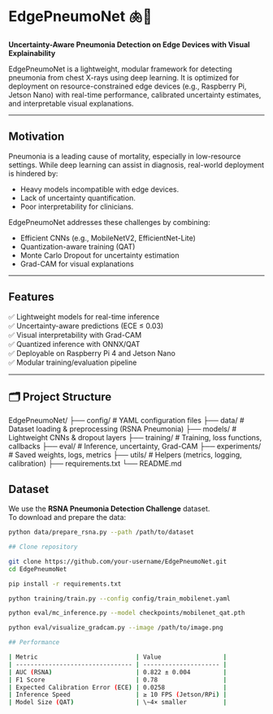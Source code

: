 # EdgePneumoNet 🫁📱  
**Uncertainty-Aware Pneumonia Detection on Edge Devices with Visual Explainability**

EdgePneumoNet is a lightweight, modular framework for detecting pneumonia from chest X-rays using deep learning. It is optimized for deployment on resource-constrained edge devices (e.g., Raspberry Pi, Jetson Nano) with real-time performance, calibrated uncertainty estimates, and interpretable visual explanations.

---

## Motivation

Pneumonia is a leading cause of mortality, especially in low-resource settings. While deep learning can assist in diagnosis, real-world deployment is hindered by:
- Heavy models incompatible with edge devices.
- Lack of uncertainty quantification.
- Poor interpretability for clinicians.

EdgePneumoNet addresses these challenges by combining:
- Efficient CNNs (e.g., MobileNetV2, EfficientNet-Lite)
- Quantization-aware training (QAT)
- Monte Carlo Dropout for uncertainty estimation
- Grad-CAM for visual explanations

---

## Features

✅ Lightweight models for real-time inference  
✅ Uncertainty-aware predictions (ECE ≤ 0.03)  
✅ Visual interpretability with Grad-CAM  
✅ Quantized inference with ONNX/QAT  
✅ Deployable on Raspberry Pi 4 and Jetson Nano  
✅ Modular training/evaluation pipeline  

---

## 🗂 Project Structure
EdgePneumoNet/
├── config/ # YAML configuration files
├── data/ # Dataset loading & preprocessing (RSNA Pneumonia)
├── models/ # Lightweight CNNs & dropout layers
├── training/ # Training, loss functions, callbacks
├── eval/ # Inference, uncertainty, Grad-CAM
├── experiments/ # Saved weights, logs, metrics
├── utils/ # Helpers (metrics, logging, calibration)
├── requirements.txt
└── README.md

## Dataset

We use the **RSNA Pneumonia Detection Challenge** dataset.  
To download and prepare the data:

```bash
python data/prepare_rsna.py --path /path/to/dataset

## Clone repository

git clone https://github.com/your-username/EdgePneumoNet.git
cd EdgePneumoNet

pip install -r requirements.txt

python training/train.py --config config/train_mobilenet.yaml

python eval/mc_inference.py --model checkpoints/mobilenet_qat.pth

python eval/visualize_gradcam.py --image /path/to/image.png

## Performance

| Metric                           | Value                 |
| -------------------------------- | --------------------- |
| AUC (RSNA)                       | 0.822 ± 0.004         |
| F1 Score                         | 0.78                  |
| Expected Calibration Error (ECE) | 0.0258                |
| Inference Speed                  | ≥ 10 FPS (Jetson/RPi) |
| Model Size (QAT)                 | \~4× smaller          |

